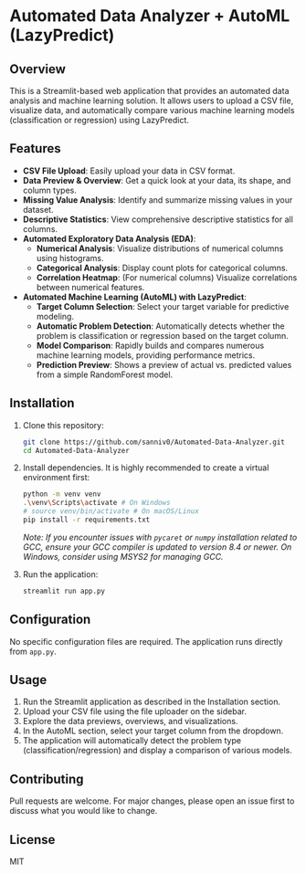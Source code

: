 # Automated Data Analyzer + AutoML (LazyPredict)

## Overview
This is a Streamlit-based web application that provides an automated data analysis and machine learning solution. It allows users to upload a CSV file, visualize data, and automatically compare various machine learning models (classification or regression) using LazyPredict.

## Features
- **CSV File Upload**: Easily upload your data in CSV format.
- **Data Preview & Overview**: Get a quick look at your data, its shape, and column types.
- **Missing Value Analysis**: Identify and summarize missing values in your dataset.
- **Descriptive Statistics**: View comprehensive descriptive statistics for all columns.
- **Automated Exploratory Data Analysis (EDA)**:
  - **Numerical Analysis**: Visualize distributions of numerical columns using histograms.
  - **Categorical Analysis**: Display count plots for categorical columns.
  - **Correlation Heatmap**: (For numerical columns) Visualize correlations between numerical features.
- **Automated Machine Learning (AutoML) with LazyPredict**:
  - **Target Column Selection**: Select your target variable for predictive modeling.
  - **Automatic Problem Detection**: Automatically detects whether the problem is classification or regression based on the target column.
  - **Model Comparison**: Rapidly builds and compares numerous machine learning models, providing performance metrics.
  - **Prediction Preview**: Shows a preview of actual vs. predicted values from a simple RandomForest model.

## Installation
1. Clone this repository:
   ```bash
   git clone https://github.com/sanniv0/Automated-Data-Analyzer.git
   cd Automated-Data-Analyzer
   ```
2. Install dependencies. It is highly recommended to create a virtual environment first:
   ```bash
   python -m venv venv
   .\venv\Scripts\activate # On Windows
   # source venv/bin/activate # On macOS/Linux
   pip install -r requirements.txt
   ```
   *Note: If you encounter issues with `pycaret` or `numpy` installation related to GCC, ensure your GCC compiler is updated to version 8.4 or newer. On Windows, consider using MSYS2 for managing GCC.*

3. Run the application:
   ```bash
   streamlit run app.py
   ```

## Configuration
No specific configuration files are required. The application runs directly from `app.py`.

## Usage
1. Run the Streamlit application as described in the Installation section.
2. Upload your CSV file using the file uploader on the sidebar.
3. Explore the data previews, overviews, and visualizations.
4. In the AutoML section, select your target column from the dropdown.
5. The application will automatically detect the problem type (classification/regression) and display a comparison of various models.

## Contributing
Pull requests are welcome. For major changes, please open an issue first to discuss what you would like to change.

## License
MIT